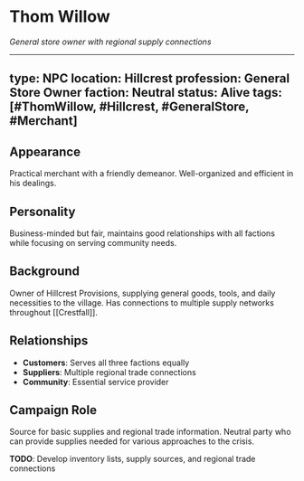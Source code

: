 # Thom Willow
*General store owner with regional supply connections*

---
type: NPC
location: Hillcrest
profession: General Store Owner
faction: Neutral
status: Alive
tags: [#ThomWillow, #Hillcrest, #GeneralStore, #Merchant]
---

## Appearance
Practical merchant with a friendly demeanor. Well-organized and efficient in his dealings.

## Personality
Business-minded but fair, maintains good relationships with all factions while focusing on serving community needs.

## Background
Owner of Hillcrest Provisions, supplying general goods, tools, and daily necessities to the village. Has connections to multiple supply networks throughout [[Crestfall]].

## Relationships
- **Customers**: Serves all three factions equally
- **Suppliers**: Multiple regional trade connections
- **Community**: Essential service provider

## Campaign Role
Source for basic supplies and regional trade information. Neutral party who can provide supplies needed for various approaches to the crisis.

**TODO**: Develop inventory lists, supply sources, and regional trade connections
